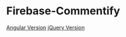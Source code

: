 # Firebase-Commentify

[Angular Version](https://melwinalm.github.io/Firebase-Commentify/Angular/)
[jQuery Version](https://melwinalm.github.io/Firebase-Commentify/jQuery/)
